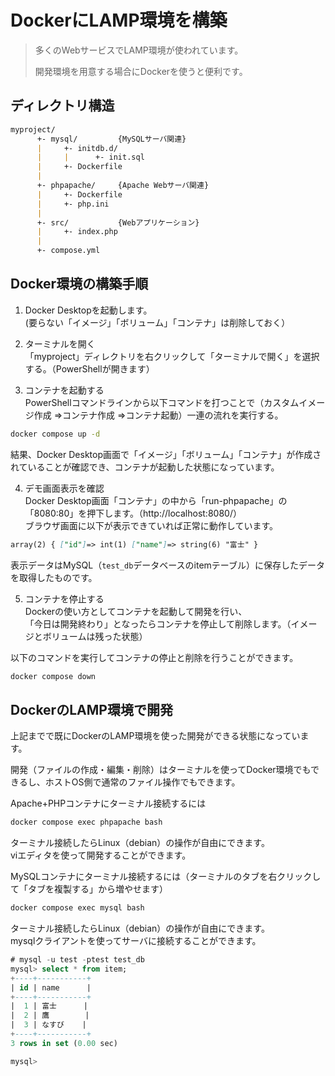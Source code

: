 # DockerにLAMP環境を構築
> 多くのWebサービスでLAMP環境が使われています。
>
> 開発環境を用意する場合にDockerを使うと便利です。
## ディレクトリ構造
```markdown
myproject/
      +- mysql/         {MySQLサーバ関連}
      |     +- initdb.d/
      |     |      +- init.sql
      |     +- Dockerfile
      |
      +- phpapache/     {Apache Webサーバ関連}
      |     +- Dockerfile
      |     +- php.ini
      |
      +- src/           {Webアプリケーション}
      |     +- index.php
      |
      +- compose.yml
```

## Docker環境の構築手順
1. Docker Desktopを起動します。  
(要らない「イメージ」「ボリューム」「コンテナ」は削除しておく）

2. ターミナルを開く  
「myproject」ディレクトリを右クリックして「ターミナルで開く」を選択する。（PowerShellが開きます）

3. コンテナを起動する  
PowerShellコマンドラインから以下コマンドを打つことで（カスタムイメージ作成 ⇒コンテナ作成 ⇒コンテナ起動）一連の流れを実行する。
```sh
docker compose up -d
```
結果、Docker Desktop画面で「イメージ」「ボリューム」「コンテナ」が作成されていることが確認でき、コンテナが起動した状態になっています。

4. デモ画面表示を確認  
Docker Desktop画面「コンテナ」の中から「run-phpapache」の「8080:80」を押下します。（http://localhost:8080/）  
ブラウザ画面に以下が表示できていれば正常に動作しています。
```markdown
array(2) { ["id"]=> int(1) ["name"]=> string(6) "富士" }
```
表示データはMySQL（`test_db`データベースのitemテーブル）に保存したデータを取得したものです。

5. コンテナを停止する  
Dockerの使い方としてコンテナを起動して開発を行い、  
「今日は開発終わり」となったらコンテナを停止して削除します。（イメージとボリュームは残った状態）

以下のコマンドを実行してコンテナの停止と削除を行うことができます。
```sh
docker compose down
```

## DockerのLAMP環境で開発
上記までで既にDockerのLAMP環境を使った開発ができる状態になっています。

開発（ファイルの作成・編集・削除）はターミナルを使ってDocker環境でもできるし、ホストOS側で通常のファイル操作でもできます。

Apache+PHPコンテナにターミナル接続するには
```sh
docker compose exec phpapache bash
```
ターミナル接続したらLinux（debian）の操作が自由にできます。  
viエディタを使って開発することができます。

MySQLコンテナにターミナル接続するには（ターミナルのタブを右クリックして「タブを複製する」から増やせます）
```sh
docker compose exec mysql bash
```
ターミナル接続したらLinux（debian）の操作が自由にできます。  
mysqlクライアントを使ってサーバに接続することができます。
```sql
# mysql -u test -ptest test_db
mysql> select * from item;
+----+-----------+
| id | name      |
+----+-----------+
|  1 | 富士      |
|  2 | 鷹        |
|  3 | なすび    |
+----+-----------+
3 rows in set (0.00 sec)

mysql>
```
